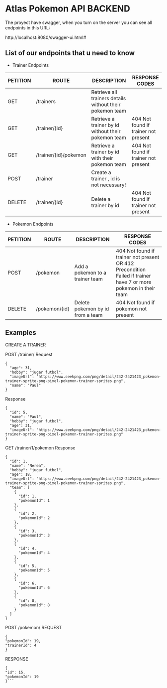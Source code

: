 
# Atlas Pokemon API BACKEND

The proyect have swagger, when you turn on the server you can see all endpoints in this URL:

http://localhost:8080/swagger-ui.html#

## List of our endpoints that u need to know 

- Trainer Endpoints

| PETITION | ROUTE | DESCRIPTION | RESPONSE CODES  
| ------------- | ------------- | ------------- | ------------- |
|GET | /trainers | Retrieve all trainers details without their pokemon team | 
|GET | /trainer/{id} | Retrieve a trainer by id without their pokemon team | 404 Not found if trainer not present
|GET | /trainer/{id}/pokemon | Retrieve a trainer by id with their pokemon team | 404 Not found if trainer not present
|POST | /trainer | Create a trainer , id is not necessary!| 
|DELETE | /trainer/{id}  | Delete a trainer by id | 404 Not found if trainer not present

- Pokemon Endpoints

| PETITION | ROUTE | DESCRIPTION | RESPONSE CODES
| ------------- | ------------- | ------------- | ------------- |
|POST | /pokemon | Add a pokemon to a trainer team | 404 Not found if trainer not present OR 412 Precondition Failed if trainer have 7 or more pokemon in their team
|DELETE | /pokemon/{id} | Delete pokemon by id from a team | 404 Not found if pokemon not present


## Examples

CREATE A TRAINER

POST /trainer/
Request 
```
{
  "age": 31,
  "hobby": "jugar futbol",
  "imageUrl": "https://www.seekpng.com/png/detail/242-2421423_pokemon-trainer-sprite-png-pixel-pokemon-trainer-sprites.png",
  "name": "Paul"
}
```
Response
```
{
  "id": 5,
  "name": "Paul",
  "hobby": "jugar futbol",
  "age": 31,
  "imageUrl": "https://www.seekpng.com/png/detail/242-2421423_pokemon-trainer-sprite-png-pixel-pokemon-trainer-sprites.png"
}
```

GET /trainer/1/pokemon
Response
```
{
  "id": 1,
  "name": "Nerea",
  "hobby": "jugar futbol",
  "age": 18,
  "imageUrl": "https://www.seekpng.com/png/detail/242-2421423_pokemon-trainer-sprite-png-pixel-pokemon-trainer-sprites.png",
  "team": [
    {
      "id": 1,
      "pokemonId": 1
    },
    {
      "id": 2,
      "pokemonId": 2
    },
    {
      "id": 3,
      "pokemonId": 3
    },
    {
      "id": 4,
      "pokemonId": 4
    },
    {
      "id": 5,
      "pokemonId": 5
    },
    {
      "id": 6,
      "pokemonId": 6
    },
    {
      "id": 8,
      "pokemonId": 8
    }
  ]
}
```

POST /pokemon/
REQUEST
```
{
"pokemonId": 19,
"trainerId": 4
}
```
RESPONSE
```
{
"id": 15,
"pokemonId": 19
}```
